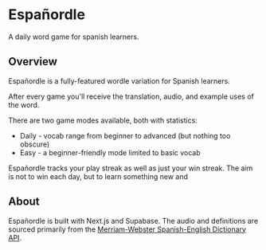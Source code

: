 # Españordle

A daily word game for spanish learners.

## Overview

Españordle is a fully-featured wordle variation for Spanish learners.

After every game you'll receive the translation, audio, and example uses of the word.

There are two game modes available, both with statistics:
- Daily - vocab range from beginner to advanced (but nothing too obscure)
- Easy - a beginner-friendly mode limited to basic vocab

Españordle tracks your play streak as well as just your win streak. The aim is not to win each day, but to learn something new and 


## About

Españordle is built with Next.js and Supabase. The audio and definitions are sourced primarily from the [Merriam-Webster Spanish-English Dictionary API](https://dictionaryapi.com/products/api-spanish-dictionary).

